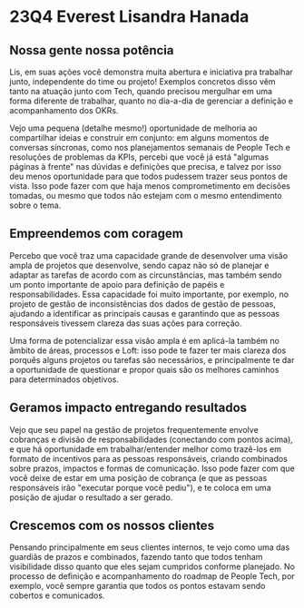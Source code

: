 # 23Q4 Everest Lisandra Hanada
## Nossa gente nossa potência
Lis, em suas ações você demonstra muita abertura e iniciativa pra trabalhar junto, independente do time ou projeto! Exemplos concretos disso vêm tanto na atuação junto com Tech, quando precisou mergulhar em uma forma diferente de trabalhar, quanto no dia-a-dia de gerenciar a definição e acompanhamento dos OKRs.

Vejo uma pequena (detalhe mesmo!) oportunidade de melhoria ao compartilhar ideias e construir em conjunto: em alguns momentos de conversas síncronas, como nos planejamentos semanais de People Tech e resoluções de problemas da KPIs, percebi que você já está "algumas páginas à frente" nas dúvidas e definições que precisa, e talvez por isso deu menos oportunidade para que todos pudessem trazer seus pontos de vista. Isso pode fazer com que haja menos comprometimento em decisões tomadas, ou mesmo que todos não estejam com o mesmo entendimento sobre o tema.
## Empreendemos com coragem
Percebo que você traz uma capacidade grande de desenvolver uma visão ampla de projetos que desenvolve, sendo capaz não só de planejar e adaptar as tarefas de acordo com as circunstâncias, mas também sendo um ponto importante de apoio para definição de papéis e responsabilidades. Essa capacidade foi muito importante, por exemplo, no projeto de gestão de inconsistências dos dados de gestão de pessoas, ajudando a identificar as principais causas e garantindo que as pessoas responsáveis tivessem clareza das suas ações para correção.

Uma forma de potencializar essa visão ampla é em aplicá-la também no âmbito de áreas, processos e Loft: isso pode te fazer ter mais clareza dos porquês alguns projetos ou tarefas são necessários, e principalmente te dar a oportunidade de questionar e propor quais são os melhores caminhos para determinados objetivos.
## Geramos impacto entregando resultados
Vejo que seu papel na gestão de projetos frequentemente envolve cobranças e divisão de responsabilidades (conectando com pontos acima), e que há oportunidade em trabalhar/entender melhor como trazê-los em formato de incentivos para as pessoas responsáveis, criando combinados sobre prazos, impactos e formas de comunicação. Isso pode fazer com que você deixe de estar em uma posição de cobrança (e que as pessoas responsáveis irão "executar porque você pediu"), e te coloca em uma posição de ajudar o resultado a ser gerado.
## Crescemos com os nossos clientes
Pensando principalmente em seus clientes internos, te vejo como uma das guardiãs de prazos e combinados, fazendo tanto que todos tenham visibilidade disso quanto que eles sejam cumpridos conforme planejado. No processo de definição e acompanhamento do roadmap de People Tech, por exemplo, você sempre garantia que todos os pontos estavam sendo cobertos e comunicados.